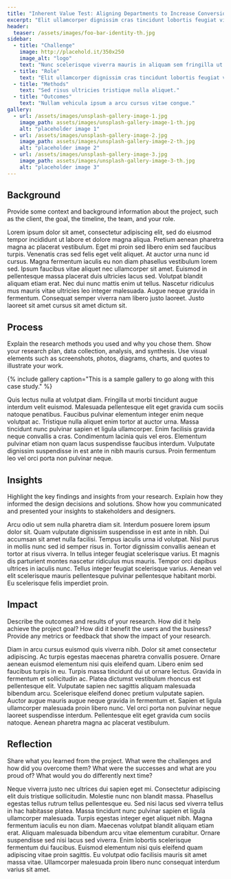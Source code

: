 ```yaml
---
title: "Inherent Value Test: Aligning Departments to Increase Conversions"
excerpt: "Elit ullamcorper dignissim cras tincidunt lobortis feugiat vivamus."
header:
  teaser: /assets/images/foo-bar-identity-th.jpg
sidebar:
  - title: "Challenge"
    image: http://placehold.it/350x250
    image_alt: "logo"
    text: "Nunc scelerisque viverra mauris in aliquam sem fringilla ut morbi."
  - title: "Role"
    text: "Elit ullamcorper dignissim cras tincidunt lobortis feugiat vivamus."
  - title: "Methods"
    text: "Sed risus ultricies tristique nulla aliquet."
  - title: "Outcomes"
    text: "Nullam vehicula ipsum a arcu cursus vitae congue."
gallery:
  - url: /assets/images/unsplash-gallery-image-1.jpg
    image_path: assets/images/unsplash-gallery-image-1-th.jpg
    alt: "placeholder image 1"
  - url: /assets/images/unsplash-gallery-image-2.jpg
    image_path: assets/images/unsplash-gallery-image-2-th.jpg
    alt: "placeholder image 2"
  - url: /assets/images/unsplash-gallery-image-3.jpg
    image_path: assets/images/unsplash-gallery-image-3-th.jpg
    alt: "placeholder image 3"
---
```


## Background
Provide some context and background information about the project, such as the client, the goal, the timeline, the team, and your role.

Lorem ipsum dolor sit amet, consectetur adipiscing elit, sed do eiusmod tempor incididunt ut labore et dolore magna aliqua. Pretium aenean pharetra magna ac placerat vestibulum. Eget mi proin sed libero enim sed faucibus turpis. Venenatis cras sed felis eget velit aliquet. At auctor urna nunc id cursus. Magna fermentum iaculis eu non diam phasellus vestibulum lorem sed. Ipsum faucibus vitae aliquet nec ullamcorper sit amet. Euismod in pellentesque massa placerat duis ultricies lacus sed. Volutpat blandit aliquam etiam erat. Nec dui nunc mattis enim ut tellus. Nascetur ridiculus mus mauris vitae ultricies leo integer malesuada. Augue neque gravida in fermentum. Consequat semper viverra nam libero justo laoreet. Justo laoreet sit amet cursus sit amet dictum sit.

## Process
Explain the research methods you used and why you chose them. Show your research plan, data collection, analysis, and synthesis. Use visual elements such as screenshots, photos, diagrams, charts, and quotes to illustrate your work.

{% include gallery caption="This is a sample gallery to go along with this case study." %}

Quis lectus nulla at volutpat diam. Fringilla ut morbi tincidunt augue interdum velit euismod. Malesuada pellentesque elit eget gravida cum sociis natoque penatibus. Faucibus pulvinar elementum integer enim neque volutpat ac. Tristique nulla aliquet enim tortor at auctor urna. Massa tincidunt nunc pulvinar sapien et ligula ullamcorper. Enim facilisis gravida neque convallis a cras. Condimentum lacinia quis vel eros. Elementum pulvinar etiam non quam lacus suspendisse faucibus interdum. Vulputate dignissim suspendisse in est ante in nibh mauris cursus. Proin fermentum leo vel orci porta non pulvinar neque.

## Insights
Highlight the key findings and insights from your research. Explain how they informed the design decisions and solutions. Show how you communicated and presented your insights to stakeholders and designers.

Arcu odio ut sem nulla pharetra diam sit. Interdum posuere lorem ipsum dolor sit. Quam vulputate dignissim suspendisse in est ante in nibh. Dui accumsan sit amet nulla facilisi. Tempus iaculis urna id volutpat. Nisl purus in mollis nunc sed id semper risus in. Tortor dignissim convallis aenean et tortor at risus viverra. In tellus integer feugiat scelerisque varius. Et magnis dis parturient montes nascetur ridiculus mus mauris. Tempor orci dapibus ultrices in iaculis nunc. Tellus integer feugiat scelerisque varius. Aenean vel elit scelerisque mauris pellentesque pulvinar pellentesque habitant morbi. Eu scelerisque felis imperdiet proin.

## Impact
Describe the outcomes and results of your research. How did it help achieve the project goal? How did it benefit the users and the business? Provide any metrics or feedback that show the impact of your research.

Diam in arcu cursus euismod quis viverra nibh. Dolor sit amet consectetur adipiscing. Ac turpis egestas maecenas pharetra convallis posuere. Ornare aenean euismod elementum nisi quis eleifend quam. Libero enim sed faucibus turpis in eu. Turpis massa tincidunt dui ut ornare lectus. Gravida in fermentum et sollicitudin ac. Platea dictumst vestibulum rhoncus est pellentesque elit. Vulputate sapien nec sagittis aliquam malesuada bibendum arcu. Scelerisque eleifend donec pretium vulputate sapien. Auctor augue mauris augue neque gravida in fermentum et. Sapien et ligula ullamcorper malesuada proin libero nunc. Vel orci porta non pulvinar neque laoreet suspendisse interdum. Pellentesque elit eget gravida cum sociis natoque. Aenean pharetra magna ac placerat vestibulum.

## Reflection
Share what you learned from the project. What were the challenges and how did you overcome them? What were the successes and what are you proud of? What would you do differently next time?

Neque viverra justo nec ultrices dui sapien eget mi. Consectetur adipiscing elit duis tristique sollicitudin. Molestie nunc non blandit massa. Phasellus egestas tellus rutrum tellus pellentesque eu. Sed nisi lacus sed viverra tellus in hac habitasse platea. Massa tincidunt nunc pulvinar sapien et ligula ullamcorper malesuada. Turpis egestas integer eget aliquet nibh. Magna fermentum iaculis eu non diam. Maecenas volutpat blandit aliquam etiam erat. Aliquam malesuada bibendum arcu vitae elementum curabitur. Ornare suspendisse sed nisi lacus sed viverra. Enim lobortis scelerisque fermentum dui faucibus. Euismod elementum nisi quis eleifend quam adipiscing vitae proin sagittis. Eu volutpat odio facilisis mauris sit amet massa vitae. Ullamcorper malesuada proin libero nunc consequat interdum varius sit amet.
